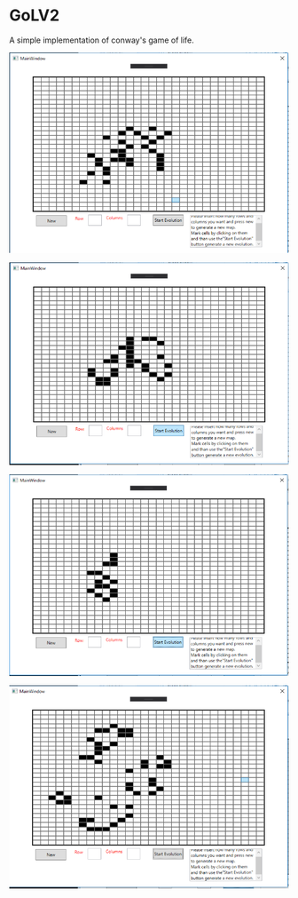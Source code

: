 # GoLV2
A simple implementation of conway's game of life.

![stack Overflow](https://github.com/MartinJewski/GoLV2/blob/master/GoLV2/pic_1.png)

![stack Overflow](https://github.com/MartinJewski/GoLV2/blob/master/GoLV2/pic_1_evo_step2.png)

![stack Overflow](https://github.com/MartinJewski/GoLV2/blob/master/GoLV2/pic_1_evo_step6.png)

![stack Overflow](https://github.com/MartinJewski/GoLV2/blob/master/GoLV2/pic_1_evo_step14.png)

